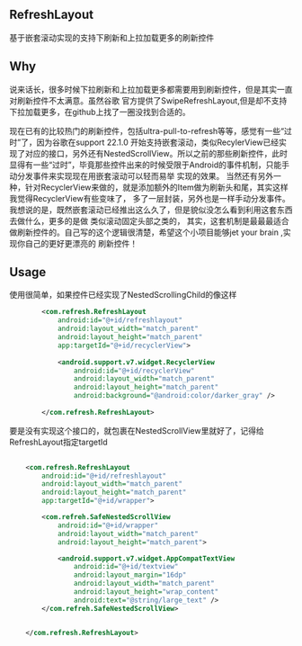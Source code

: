 ## RefreshLayout
基于嵌套滚动实现的支持下刷新和上拉加载更多的刷新控件

## Why
说来话长，很多时候下拉刷新和上拉加载更多都需要用到刷新控件，但是其实一直对刷新控件不太满意。虽然谷歌
官方提供了SwipeRefreshLayout,但是却不支持下拉加载更多，在github上找了一圈没找到合适的。

现在已有的比较热门的刷新控件，包括ultra-pull-to-refresh等等，感觉有一些“过时”了，因为谷歌在support 22.1.0
开始支持嵌套滚动，类似RecylerView已经实现了对应的接口，另外还有NestedScrollView。所以之前的那些刷新控件，此时
显得有一些“过时”，毕竟那些控件出来的时候受限于Android的事件机制，只能手动分发事件来实现现在用嵌套滚动可以轻而易举
实现的效果。
当然还有另外一种，针对RecyclerView来做的，就是添加额外的Item做为刷新头和尾，其实这样我觉得RecyclerView有些变味了，
多了一层封装，另外也是一样手动分发事件。
我想说的是，既然嵌套滚动已经推出这么久了，但是貌似没怎么看到利用这套东西去做什么，更多的是做 类似滚动固定头部之类的，
其实，这套机制是最最最适合做刷新控件的。自己写的这个逻辑很清楚，希望这个小项目能够jet your brain ,实现你自己的更好更漂亮的
刷新控件！

## Usage
使用很简单，如果控件已经实现了NestedScrollingChild的像这样
```xml
        <com.refresh.RefreshLayout
            android:id="@+id/refreshlayout"
            android:layout_width="match_parent"
            android:layout_height="match_parent"
            app:targetId="@+id/recyclerView">
    
            <android.support.v7.widget.RecyclerView
                android:id="@+id/recyclerView"
                android:layout_width="match_parent"
                android:layout_height="match_parent"
                android:background="@android:color/darker_gray" />
    
        </com.refresh.RefreshLayout>
```
要是没有实现这个接口的，就包裹在NestedScrollView里就好了，记得给RefreshLayout指定targetId

```xml
    
    <com.refresh.RefreshLayout
        android:id="@+id/refreshlayout"
        android:layout_width="match_parent"
        android:layout_height="match_parent"
        app:targetId="@+id/wrapper">

        <com.refreh.SafeNestedScrollView
            android:id="@+id/wrapper"
            android:layout_width="match_parent"
            android:layout_height="match_parent">

            <android.support.v7.widget.AppCompatTextView
                android:id="@+id/textview"
                android:layout_margin="16dp"
                android:layout_width="match_parent"
                android:layout_height="wrap_content"
                android:text="@string/large_text" />
        </com.refreh.SafeNestedScrollView>


    </com.refresh.RefreshLayout>
```

